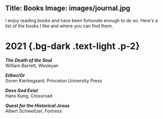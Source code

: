 Title: Books
Image: images/journal.jpg
---

I enjoy reading books and have been fortunate enough to do so. Here's a list of the books I like and where you can find them.

# 2021 {.bg-dark .text-light .p-2}

**_The Death of the Soul_**  
William Barrett, Wesleyan

**_Either/Or_**  
Soren Kierkegaard, Princeton University Press

**_Does God Exist_**  
Hans Kung, Crossroad

**_Quest for the Historical Jesus_**  
Albert Schweitzer, Fortress
